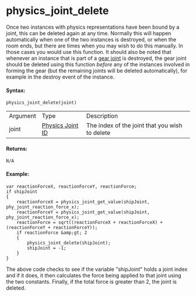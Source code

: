 # physics_joint_delete

Once two instances with physics representations have been bound by a
joint, this can be deleted again at any time. Normally this will happen
automatically when one of the two instances is destroyed, or when the
room ends, but there are times when you may wish to do this manually. In
those cases you would use this function. It should also be noted that
whenever an instance that is part of a [gear
joint](physics_joint_gear_create) is destroyed, the gear joint
should be deleted using this function *before* any of the instances
involved in forming the gear (but the remaining joints will be deleted
automatically), for example in the destroy event of the instance.

#### Syntax:

``` gml
physics_joint_delete(joint)
```

|          |                                                                                                 |                                                |
|----------|-------------------------------------------------------------------------------------------------|------------------------------------------------|
| Argument | Type                                                                                            | Description                                    |
| joint    |  [Physics Joint ID](../../../../../GameMaker_Language/GML_Reference/Physics/Joints/Joints)  | The index of the joint that you wish to delete |

#### Returns:

``` gml
N/A
```

#### Example:

``` gml
var reactionForceX, reactionForceY, reactionForce;
if shipJoint
{
    reactionForceX = physics_joint_get_value(shipJoint, phy_joint_reaction_force_x);
    reactionForceY = physics_joint_get_value(shipJoint, phy_joint_reaction_force_x);
    reactionForce = sqrt((reactionForceX + reactionForceX) + (reactionForceY + reactionForceY));
    if reactionForce &amp;gt; 2
    {
        physics_joint_delete(shipJoint);
        shipJoint = -1;
    }
}
```

The above code checks to see if the variable "shipJoint" holds a joint
index and if it does, it then calculates the force being applied to that
joint using the two constants. Finally, if the total force is greater
than 2, the joint is deleted.
